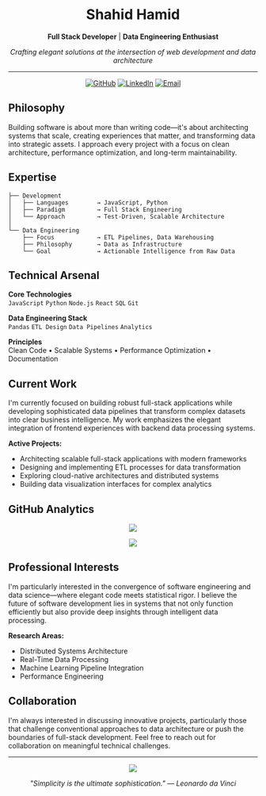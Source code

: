 <div align="center">

# Shahid Hamid

**Full Stack Developer** | **Data Engineering Enthusiast**

*Crafting elegant solutions at the intersection of web development and data architecture*

---

[![GitHub](https://img.shields.io/badge/GitHub-shahidhamid-2d333b?style=flat-square&logo=github)](https://github.com/shahidhamid)
[![LinkedIn](https://img.shields.io/badge/LinkedIn-Connect-0A66C2?style=flat-square&logo=linkedin)](https://www.linkedin.com/in/shahid-hamid)
[![Email](https://img.shields.io/badge/Email-Contact-8B89CC?style=flat-square&logo=gmail)](mailto:shahid.hamiid@gmail.com)

</div>

## Philosophy

Building software is about more than writing code—it's about architecting systems that scale, creating experiences that matter, and transforming data into strategic assets. I approach every project with a focus on clean architecture, performance optimization, and long-term maintainability.

## Expertise

```
├── Development
│   ├── Languages        → JavaScript, Python
│   ├── Paradigm         → Full Stack Engineering
│   └── Approach         → Test-Driven, Scalable Architecture
│
└── Data Engineering
    ├── Focus            → ETL Pipelines, Data Warehousing
    ├── Philosophy       → Data as Infrastructure
    └── Goal             → Actionable Intelligence from Raw Data
```

## Technical Arsenal

**Core Technologies**  
`JavaScript` `Python` `Node.js` `React` `SQL` `Git`

**Data Engineering Stack**  
`Pandas` `ETL Design` `Data Pipelines` `Analytics`

**Principles**  
Clean Code • Scalable Systems • Performance Optimization • Documentation

## Current Work

I'm currently focused on building robust full-stack applications while developing sophisticated data pipelines that transform complex datasets into clear business intelligence. My work emphasizes the elegant integration of frontend experiences with backend data processing systems.

**Active Projects:**
- Architecting scalable full-stack applications with modern frameworks
- Designing and implementing ETL processes for data transformation
- Exploring cloud-native architectures and distributed systems
- Building data visualization interfaces for complex analytics

## GitHub Analytics

<div align="center">

![](https://github-readme-stats.vercel.app/api?username=shahidhamid&show_icons=true&theme=apprentice&hide_border=true&bg_color=0d1117&title_color=8B89CC&icon_color=8B89CC&text_color=c9d1d9&include_all_commits=true&count_private=true)

![](https://github-readme-streak-stats.herokuapp.com/?user=shahidhamid&theme=dark&hide_border=true&background=0d1117&ring=8B89CC&fire=8B89CC&currStreakLabel=8B89CC&sideNums=c9d1d9&dates=8b949e)

</div>

## Professional Interests

I'm particularly interested in the convergence of software engineering and data science—where elegant code meets statistical rigor. I believe the future of software development lies in systems that not only function efficiently but also provide deep insights through intelligent data processing.

**Research Areas:**
- Distributed Systems Architecture
- Real-Time Data Processing
- Machine Learning Pipeline Integration
- Performance Engineering

## Collaboration

I'm always interested in discussing innovative projects, particularly those that challenge conventional approaches to data architecture or push the boundaries of full-stack development. Feel free to reach out for collaboration on meaningful technical challenges.

---

<div align="center">

![](https://komarev.com/ghpvc/?username=shahidhamid&style=flat-square&color=8B89CC)

*"Simplicity is the ultimate sophistication." — Leonardo da Vinci*

</div>